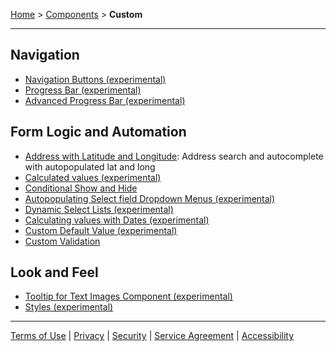 [Home](index) > [Components](Components) > **Custom** 
***

## Navigation  
- [Navigation Buttons (experimental)](Navigation-Buttons)  
- [Progress Bar (experimental)](Progress-Bar)  
- [Advanced Progress Bar (experimental)](Advanced-Progress-Bar)  

## Form Logic and Automation
- [Address with Latitude and Longitude](Address-with-Lat-Long): Address search and autocomplete with autopopulated lat and long 
- [Calculated values (experimental)](Calculated-Values)  
- [Conditional Show and Hide](Conditional-forms-fields)  
- [Autopopulating Select field Dropdown Menus (experimental)](Autopopulating-Dropdown-Menus)
- [Dynamic Select Lists (experimental)](Dynamic-Select-Lists)  
- [Calculating values with Dates (experimental)](Calculating-Values-with-Dates)  
- [Custom Default Value (experimental)](Custom-Default-Value)
- [Custom Validation](Custom-Validation)  

## Look and Feel
- [Tooltip for Text Images Component (experimental)](Tooltip-for-Text-Images-Component)  
- [Styles (experimental)](Styles)  
 
 ***
[Terms of Use](Terms-of-Use) | [Privacy](Privacy) | [Security](Security) | [Service Agreement](Service-Agreement) | [Accessibility](Accessibility)


